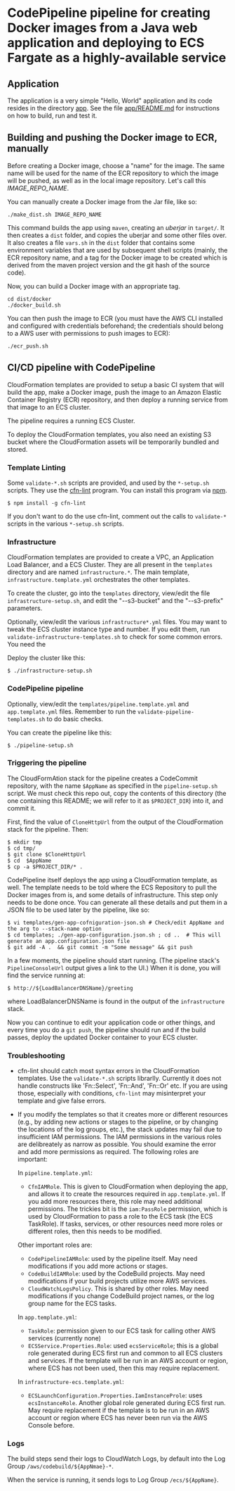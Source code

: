 # CodePipeline pipeline for creating Docker images from a Java web application and deploying to ECS Fargate as a highly-available service

## Application

The application is a very simple "Hello, World" application and its code
resides in the directory [app](app).  See the file
[app/README.md](app/README.md) for instructions on how to build, run and test
it.

## Building and pushing the Docker image to ECR, manually

Before creating a Docker image, choose a "name" for the image.  The same name
will be used for the name of the ECR repository to which the image will be
pushed, as well as in the local image repository.  Let's call this
*IMAGE_REPO_NAME*.

You can manually create a Docker image from the Jar file, like so:

```
./make_dist.sh IMAGE_REPO_NAME
```

This command builds the app using `maven`, creating an *uberjar* in `target/`.
It then creates a `dist` folder, and copies the uberjar and some other files
over.  It also creates a file `vars.sh` in the `dist` folder that contains some
environment variables that are used by subsequent shell scripts (mainly, the
ECR repository name, and a tag for the Docker image to be created which is
derived from the maven project version and the git hash of the source code).

Now, you can build a Docker image with an appropriate tag.

```
cd dist/docker
./docker_build.sh
```

You can then push the image to ECR (you must have the AWS CLI installed and
configured with credentials beforehand; the credentials should belong to a AWS
user with permissions to push images to ECR):

```
./ecr_push.sh
```

## CI/CD pipeline with CodePipeline

CloudFormation templates are provided to setup a basic CI system that will
build the app, make a Docker image, push the image to an Amazon Elastic
Container Registry (ECR) repository, and then deploy a running service from
that image to an ECS cluster.

The pipeline requires a running ECS Cluster.

To deploy the CloudFormation templates, you also need an existing S3 bucket
where the CloudFormation assets will be temporarily bundled and stored.

### Template Linting

Some `validate-*.sh` scripts are provided, and used by the `*-setup.sh` scripts.  They use the [cfn-lint](https://www.npmjs.com/package/cfn-lint) program.  You can install this program via [npm](https://www.npmjs.com/).

    $ npm install -g cfn-lint

If you don't want to do the use cfn-lint, comment out the calls to `validate-*`
scripts in the various `*-setup.sh` scripts.

### Infrastructure

CloudFormation templates are provided to create a VPC, an Application Load
Balancer, and a ECS Cluster.  They are all present in the `templates` directory
and are named `infrastructure.*`.  The main template,
`infrastructure.template.yml` orchestrates the other templates.

To create the cluster, go into the `templates` directory, view/edit the file
`infrastructure-setup.sh`, and edit the "--s3-bucket" and the "--s3-prefix"
parameters.

Optionally, view/edit the various `infrastructure*.yml` files.
You may want to tweak the ECS cluster instance type and number.  If you edit them, run `validate-infrastructure-templates.sh` to check for some common errors.  You need the 

Deploy the cluster like this:

    $ ./infrastructure-setup.sh

### CodePipeline pipeline

Optionally, view/edit the `templates/pipeline.template.yml` and
`app.template.yml` files.  Remember to run the `validate-pipeline-templates.sh`
to do basic checks.

You can create the pipeline like this:

    $ ./pipeline-setup.sh

### Triggering the pipeline

The CloudFormAtion stack for the pipeline creates a CodeCommit repository, with
the name `$AppName` as specified in the `pipeline-setup.sh` script.  We must
check this repo out, copy the contents of this directory (the one containing
this README; we will refer to it as `$PROJECT_DIR`) into it, and commit it.

First, find the value of `CloneHttpUrl` from the output of the CloudFormation stack for the pipeline.  Then:

    $ mkdir tmp
    $ cd tmp/
    $ git clone $CloneHttpUrl
    $ cd  $AppName
    $ cp -a $PROJECT_DIR/* .

CodePipeline itself deploys the app using a CloudFormation template, as well.  The template needs to be told where the ECS Repository to pull the Docker images from is, and some details of infrastructure.  This step only needs to be done once.  You can generate all these details and put them in a JSON file to be used later by the pipeline, like so:

    $ vi templates/gen-app-cofniguration-json.sh # Check/edit AppName and the arg to --stack-name option
    $ cd templates; ./gen-app-configuration.json.sh ; cd ..  # This will generate an app.configuration.json file
    $ git add -A .  && git commit -m "Some message" && git push

In a few moments, the pipeline should start running.  (The pipeline stack's
`PipelineConsoleUrl` output gives a link to the UI.)   When it is done, you will find the service running at:

    $ http://${LoadBalancerDNSName}/greeting

where LoadBalancerDNSName is found in the output of the `infrastructure` stack.

Now you can continue to edit your application code or other things, and every
time you do a `git push`, the pipeline should run and if the build passes,
deploy the updated Docker container to your ECS cluster.

### Troubleshooting

- cfn-lint should catch most syntax errors in the CloudFormation templates.
  Use the `validate-*.sh` scripts librarlly. Currently it does not handle
  constructs like 'Fn::Select', 'Fn::And', 'Fn::Or' etc.  If you are using
  those, especially with conditions, `cfn-lint` may misinterpret your template
  and give false errors.

- If you modify the templates so that it creates more or different resources
  (e.g., by adding new actions or stages to the pipeline, or by changing the
  locations of the log groups, etc.), the stack updates may fail due to
  insufficient IAM permissions.  The IAM permissions in the various roles are
  delibreately as narrow as possible.  You should examine the error and add
  more permissions as required.  The following roles are important:

  In `pipeline.template.yml`:

  + `CfnIAMRole`. This is given to CloudFormation when deploying the app, and
    allows it to create the resources required in `app.template.yml`.  If you
    add more resources there, this role may need additional permissions.  The
    trickies bit is the `iam:PassRole` permission, which is used by
    CloudFormation to pass a role to the ECS task (the ECS TaskRole).  If
    tasks, services, or other resources need more roles or different roles,
    then this needs to be modified.

  Other important roles are:

  + `CodePipelineIAMRole`: used by the pipeline itself.  May need modifications
    if you add more actions or stages.
  + `CodeBuildIAMRole`: used by the CodeBuild projects.  May need modifications
    if your build projects utilize more AWS services.
  + `CloudWatchLogsPolicy`. This is shared by other roles.  May need
    modifications if you change CodeBuild project names, or the log group name
    for the ECS tasks.

  In `app.template.yml`:

  + `TaskRole`: permission given to our ECS task for calling other AWS services
    (currently none)
  + `ECSService.Properties.Role`: used `ecsServiceRole`; this is a global role
    generated during ECS first run and common to all ECS clusters and services.
    If the template will be run in an AWS account or region, where ECS has not
    been used, then this may require replacement.
  
  In `infrastructure-ecs.template.yml`:

  + `ECSLaunchConfiguration.Properties.IamInstanceProle`: uses
    `ecsInstanceRole`.  Another global role generated during ECS first run.
    May require replacement if the template is to be run in an AWS account or
    region where ECS has never been run via the AWS Console before.

### Logs

The build steps send their logs to CloudWatch Logs, by default into the Log
Group `/aws/codebuild/${AppNmae}-*`.

When the service is running, it sends logs to Log Group `/ecs/${AppName}`.
